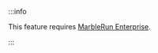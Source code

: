 :::info

This feature requires [MarbleRun Enterprise](https://www.edgeless.systems/enterprise-support/).

:::

